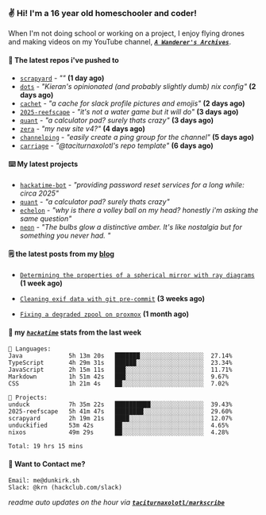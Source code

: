 ### ✌️ Hi! I'm a 16 year old homeschooler and coder!

When I'm not doing school or working on a project, I enjoy flying drones and making videos on my YouTube channel, [**_`A Wanderer's Archives`_**](https://youtube.com/@wanderer.archives).

#### 👷 The latest repos i've pushed to

- [`scrapyard`](https://github.com/hackclub/scrapyard) - _""_ **(1 day ago)**
- [`dots`](https://github.com/taciturnaxolotl/dots) - _"Kieran's opinionated (and probably slightly dumb) nix config"_ **(2 days ago)**
- [`cachet`](https://github.com/taciturnaxolotl/cachet) - _"a cache for slack profile pictures and emojis"_ **(2 days ago)**
- [`2025-reefscape`](https://github.com/df1317/2025-reefscape) - _"it's not a water game but it will do"_ **(3 days ago)**
- [`quant`](https://github.com/taciturnaxolotl/quant) - _"a calculator pad? surely thats crazy"_ **(3 days ago)**
- [`zera`](https://github.com/taciturnaxolotl/zera) - _"my new site v4?"_ **(4 days ago)**
- [`channelping`](https://github.com/taciturnaxolotl/channelping) - _"easily create a ping group for the channel"_ **(5 days ago)**
- [`carriage`](https://github.com/taciturnaxolotl/carriage) - _"@taciturnaxolotl's repo template"_ **(6 days ago)**

#### ⌨️ My latest projects

- [`hackatime-bot`](https://github.com/taciturnaxolotl/hackatime-bot) - _"providing password reset services for a long while: circa 2025"_
- [`quant`](https://github.com/taciturnaxolotl/quant) - _"a calculator pad? surely thats crazy"_
- [`echelon`](https://github.com/taciturnaxolotl/echelon) - _"why is there a volley ball on my head? honestly i'm asking the same question"_
- [`neon`](https://github.com/taciturnaxolotl/neon) - _"The bulbs glow a distinctive amber. It's like nostalgia but for something you never had. "_

#### 🗒️ the latest posts from my [blog](https://dunkirk.sh)

- [`Determining the properties of a spherical mirror with ray diagrams`](https://dunkirk.sh/blog/spherical-ray-diagrams/) **(1 week ago)**

- [`Cleaning exif data with git pre-commit`](https://dunkirk.sh/blog/remove-exif-git-hook/) **(3 weeks ago)**

- [`Fixing a degraded zpool on proxmox`](https://dunkirk.sh/blog/degraded-zpool-proxmox/) **(1 month ago)**



#### 📡 my [_`hackatime`_](https://waka.hackclub.com) stats from the last week

```text
💾 Languages:
Java             5h 13m 20s   ███████░░░░░░░░░░░░░░░░░░  27.14%
TypeScript       4h 29m 31s   ██████░░░░░░░░░░░░░░░░░░░  23.34%
JavaScript       2h 15m 11s   ███░░░░░░░░░░░░░░░░░░░░░░  11.71%
Markdown         1h 51m 42s   ███░░░░░░░░░░░░░░░░░░░░░░  9.67%
CSS              1h 21m 4s    ██░░░░░░░░░░░░░░░░░░░░░░░  7.02%

💼 Projects:
unduck           7h 35m 22s   ██████████░░░░░░░░░░░░░░░  39.43%
2025-reefscape   5h 41m 47s   ████████░░░░░░░░░░░░░░░░░  29.60%
scrapyard        2h 19m 21s   ████░░░░░░░░░░░░░░░░░░░░░  12.07%
unduckified      53m 42s      ██░░░░░░░░░░░░░░░░░░░░░░░  4.65%
nixos            49m 29s      ██░░░░░░░░░░░░░░░░░░░░░░░  4.28%

Total: 19 hrs 15 mins
```

#### 📮 Want to Contact me?

```text
Email: me@dunkirk.sh
Slack: @krn (hackclub.com/slack)
```

_readme auto updates on the hour via [**`taciturnaxolotl/markscribe`**](https://github.com/taciturnaxolotl/markscribe)_
